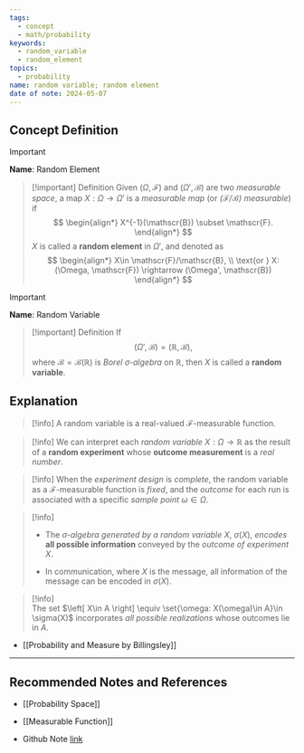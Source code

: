 ```yaml
---
tags:
  - concept
  - math/probability
keywords:
  - random_variable
  - random_element
topics:
  - probability
name: random variable; random element
date of note: 2024-05-07
---
```


## Concept Definition

>[!important]
>**Name**:  Random Element


>[!important] Definition
>Given  $(\Omega, \mathscr{F})$ and $(\Omega', \mathscr{B})$ are two *measurable space*, a map $X: \Omega \rightarrow \Omega'$ is a *measurable map* (or *$(\mathscr{F}/\mathscr{B})$ measurable*) if
>$$
> \begin{align*}
> X^{-1}(\mathscr{B}) \subset \mathscr{F}.
> \end{align*}
>$$ 
>$X$ is called a **random element** in $\Omega'$, and denoted as
>$$
> \begin{align*}
> X\in \mathscr{F}/\mathscr{B}, \\
> \text{or } X: (\Omega, \mathscr{F}) \rightarrow (\Omega', \mathscr{B})
> \end{align*}
>$$
>

>[!important]
>**Name**:  Random Variable

>[!important] Definition
>If $$(\Omega', \mathscr{B}) = (\mathbb{R}, \mathcal{B}),$$ where $\mathcal{B} = \mathscr{B}(\mathbb{R})$ is *Borel $\sigma$-algebra* on $\mathbb{R}$, then $X$ is called a **random variable**.

## Explanation

>[!info]
>A random variable is a real-valued $\mathscr{F}$-measurable function.

>[!info]
>We can interpret each *random variable* $X: \Omega \rightarrow \mathbb{R}$ as the result of a **random experiment** whose **outcome measurement** is a *real number*. 

>[!info]
>When the *experiment design* is *complete*, the random variable as a $\mathscr{F}$-measurable function is *fixed*, and the *outcome* for each run is associated with a specific *sample point* $\omega\in \Omega$.

>[!info]
>- The *$\sigma$-algebra* *generated by a random variable* $X$, $\sigma(X)$, *encodes* **all possible information** conveyed by the *outcome of experiment* $X$.  
>
>- In communication, where $X$ is the message, all information of the message can be encoded in $\sigma(X)$.  


>[!info]  
>The set $\left[  X\in A \right]  \equiv \set{\omega: X(\omega)\in A}\in \sigma(X)$ incorporates *all possible realizations* whose outcomes lie in $A$. 

- [[Probability and Measure by Billingsley]]




-----------
##  Recommended Notes and References

- [[Probability Space]]
- [[Measurable Function]]

- Github Note [link](https://github.com/TianpeiLuke/SelfStudyNotes/tree/master/self-study/probability_and_measure_theory)